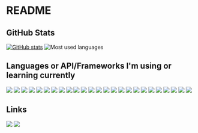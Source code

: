 # README

## GitHub Stats
[![GitHub stats](https://github-readme-stats.vercel.app/api?username=kms1212)](https://github.com/anuraghazra/github-readme-stats)
![Most used languages](https://github-readme-stats.vercel.app/api/top-langs/?username=kms1212&layout=compact&langs_count=10&cache_seconds=1800)

## Languages or API/Frameworks I'm using or learning currently
<img src="https://img.shields.io/badge/.NET-512BD4?style=flat-square&logo=.NET&logoColor=white"/> <img src="https://img.shields.io/badge/AppleScript-000000?style=flat-square&logo=Apple&logoColor=white"/>
<img src="https://img.shields.io/badge/Bash-4EAA25?style=flat-square&logo=GNU%20Bash&logoColor=white"/>
<img src="https://img.shields.io/badge/C-A8B9CC?style=flat-square&logo=C&logoColor=white"/>
<img src="https://img.shields.io/badge/C%23-064F8C?style=flat-square&logo=C%20Sharp&logoColor=white"/>
<img src="https://img.shields.io/badge/C%2B%2B-00599C?style=flat-square&logo=C%2B%2B&logoColor=white"/>
<img src="https://img.shields.io/badge/CMake-064F8C?style=flat-square&logo=CMake&logoColor=white"/>
<img src="https://img.shields.io/badge/CSS3-1572B6?style=flat-square&logo=CSS3&logoColor=white"/>
<img src="https://img.shields.io/badge/django-092E20?style=flat-square&logo=Django&logoColor=white"/>
<img src="https://img.shields.io/badge/Electron-092E20?style=flat-square&logo=Electron&logoColor=white"/>
<img src="https://img.shields.io/badge/GNU%20Bison-A42E2B?style=flat-square&logo=GNU&logoColor=white"/>
<img src="https://img.shields.io/badge/GNU%20Flex-A42E2B?style=flat-square&logo=GNU&logoColor=white"/>
<img src="https://img.shields.io/badge/HTML5-E34F26?style=flat-square&logo=HTML5&logoColor=white"/>
<img src="https://img.shields.io/badge/Java-007396?style=flat-square"/>
<img src="https://img.shields.io/badge/JavaScript-F7DF1E?style=flat-square&logo=JavaScript&logoColor=black"/>
<img src="https://img.shields.io/badge/MySQL-4479A1?style=flat-square&logo=MySQL&logoColor=white"/>
<img src="https://img.shields.io/badge/Oracle%20SQL-CC6699?style=flat-square&logo=Oracle&logoColor=white"/>
<img src="https://img.shields.io/badge/Perl-39457E?style=flat-square&logo=Perl&logoColor=white"/>
<img src="https://img.shields.io/badge/PHP-777BB4?style=flat-square&logo=PHP&logoColor=white"/>
<img src="https://img.shields.io/badge/Python-3776AB?style=flat-square&logo=Python&logoColor=white"/>
<img src="https://img.shields.io/badge/Rust-3776AB?style=flat-square&logo=Rust&logoColor=white"/>
<img src="https://img.shields.io/badge/SCSS-CC6699?style=flat-square&logo=SASS&logoColor=white"/>
<img src="https://img.shields.io/badge/Swift-F05138?style=flat-square&logo=Swift&logoColor=white"/>
<img src="https://img.shields.io/badge/Spring%20Boot-6DB33F?style=flat-square&logo=Spring%20Boot&logoColor=white"/>
<img src="https://img.shields.io/badge/x86%20Assembly-0071C5?style=flat-square&logo=Intel&logoColor=white"/>

## Links
<a href="https://github.com/kms1212" target="_blank"><img src="https://img.shields.io/badge/GitHub-181717?style=flat-square&logo=GitHub&logoColor=white"/></a>
<a href="https://kms1212.github.io" target="_blank"><img src="https://img.shields.io/badge/GitHub%20Pages-222222?style=flat-square&logo=GitHub%20Pages&logoColor=white"/></a>
